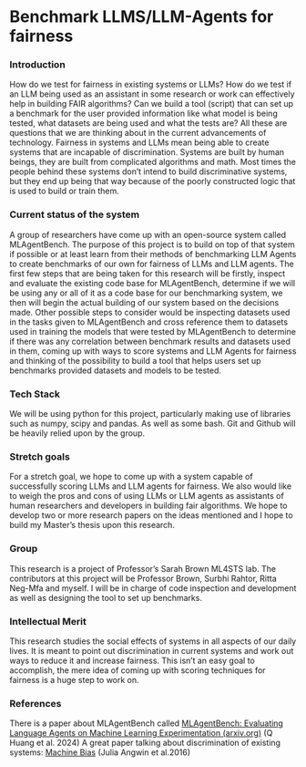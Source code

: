 # Benchmark LLMS/LLM-Agents for fairness

### Introduction
How do we test for fairness in existing systems or LLMs? How do we test if an LLM being used as an assistant in some research or work can effectively help in building FAIR algorithms? Can we build a tool (script) that can set up a benchmark for the user provided information like what model is being tested, what datasets are being used and what the tests are? All these are questions that we are thinking about in the current advancements of technology. 
Fairness in systems and LLMs mean being able to create systems that are incapable of discrimination. Systems are built by human beings, they are built from complicated algorithms and math. Most times the people behind these systems don’t intend to build discriminative systems, but they end up being that way because of the poorly constructed logic that is used to build or train them.

### Current status of the system
A group of researchers have come up with an open-source system called MLAgentBench. The purpose of this project is to build on top of that system if possible or at least learn from their methods of benchmarking LLM Agents to create benchmarks of our own for fairness of LLMs and LLM agents. The first few steps that are being taken for this research will be firstly, inspect and evaluate the existing code base for MLAgentBench, determine if we will be using any or all of it as a code base for our benchmarking system, we then will begin the actual building of our system based on the decisions made. Other possible steps to consider would be inspecting datasets used in the tasks given to MLAgentBench and cross reference them to datasets used in training the models that were tested by MLAgentBench to determine if there was any correlation between benchmark results and datasets used in them, coming up with ways to score systems and LLM Agents for fairness and thinking of the possibility to build a tool that helps users set up benchmarks provided datasets and models to be tested.

### Tech Stack
We will be using python for this project, particularly making use of libraries such as numpy, scipy and pandas. As well as some bash. Git and Github will be heavily relied upon by the group.

### Stretch goals
For a stretch goal, we hope to come up with a system capable of successfully scoring LLMs and LLM agents for fairness. We also would like to weigh the pros and cons of using LLMs or LLM agents as assistants of human researchers and developers in building fair algorithms. We hope to develop two or more research papers on the ideas mentioned and I hope to build my Master’s thesis upon this research.

### Group
This research is a project of Professor’s Sarah Brown ML4STS lab. The contributors at this project will be Professor Brown, Surbhi Rahtor, Ritta Neg-Mfa and myself. I will be in charge of code inspection and development as well as designing the tool to set up benchmarks.

### Intellectual Merit
This research studies the social effects of systems in all aspects of our daily lives. It is meant to point out discrimination in current systems and work out ways to reduce it and increase fairness. This isn’t an easy goal to accomplish, the mere idea of coming up with scoring techniques for fairness is a huge step to work on. 

### References
There is a paper about MLAgentBench called [MLAgentBench: Evaluating Language Agents on Machine Learning Experimentation (arxiv.org)](https://arxiv.org/pdf/2310.03302) (Q Huang et al. 2024)
A great paper talking about discrimination of existing systems: [Machine Bias](https://www.propublica.org/article/machine-bias-risk-assessments-in-criminal-sentencing) (Julia Angwin et al.2016)